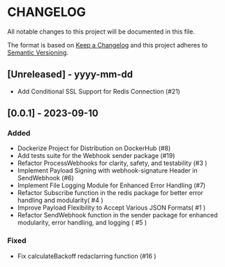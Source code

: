 # CHANGELOG

All notable changes to this project will be documented in this file.

The format is based on [Keep a Changelog](http://keepachangelog.com/)
and this project adheres to [Semantic Versioning](http://semver.org/).

## [Unreleased] - yyyy-mm-dd

- Add Conditional SSL Support for Redis Connection (#21)

## [0.0.1] - 2023-09-10

### Added

- Dockerize Project for Distribution on DockerHub (#8)
- Add tests suite for the Webhook sender package (#19)
- Refactor ProcessWebhooks for clarity, safety, and testability (#3 )
- Implement Payload Signing with webhook-signature Header in SendWebhook (#6)
- Implement File Logging Module for Enhanced Error Handling (#7)
- Refactor Subscribe function in the redis package for better error handling and modularity( #4 )
- Improve Payload Flexibility to Accept Various JSON Formats( #1 )
- Refactor SendWebhook function in the sender package for enhanced modularity, error handling, and logging ( #5 )

### Fixed

- Fix calculateBackoff redaclarring function (#16 )
